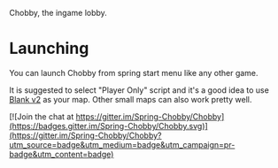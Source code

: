 Chobby, the ingame lobby.

Launching
=========

You can launch Chobby from spring start menu like any other game. 

It is suggested to select "Player Only" script and it's a good idea to use [Blank v2](https://springrts.com/phpbb/download/file.php?id=9278) as your map. Other small maps can also work pretty well.


[![Join the chat at https://gitter.im/Spring-Chobby/Chobby](https://badges.gitter.im/Spring-Chobby/Chobby.svg)](https://gitter.im/Spring-Chobby/Chobby?utm_source=badge&utm_medium=badge&utm_campaign=pr-badge&utm_content=badge)

